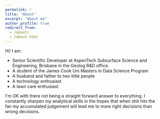 ```yaml
---
permalink: /
title: "About"
excerpt: "About me"
author_profile: true
redirect_from: 
  - /about/
  - /about.html
---
```


Hi! I am:
 - Senior Scientific Developer at AspenTech Subsurface Science and Engineering, Brisbane in the Geolog R&D office.
 - A student of the James Cook Uni Masters in Data Science Program
 - A husband and father to two little people
 - A technology enthusiast
 - A lawn care enthusiast 

I'm OK with there not being a straight forward answer to everything. I constantly sharpen my analytical skills in the hopes that when shit hits the fan my accumulated judgement will lead me to more right decisions than wrong decisions.



